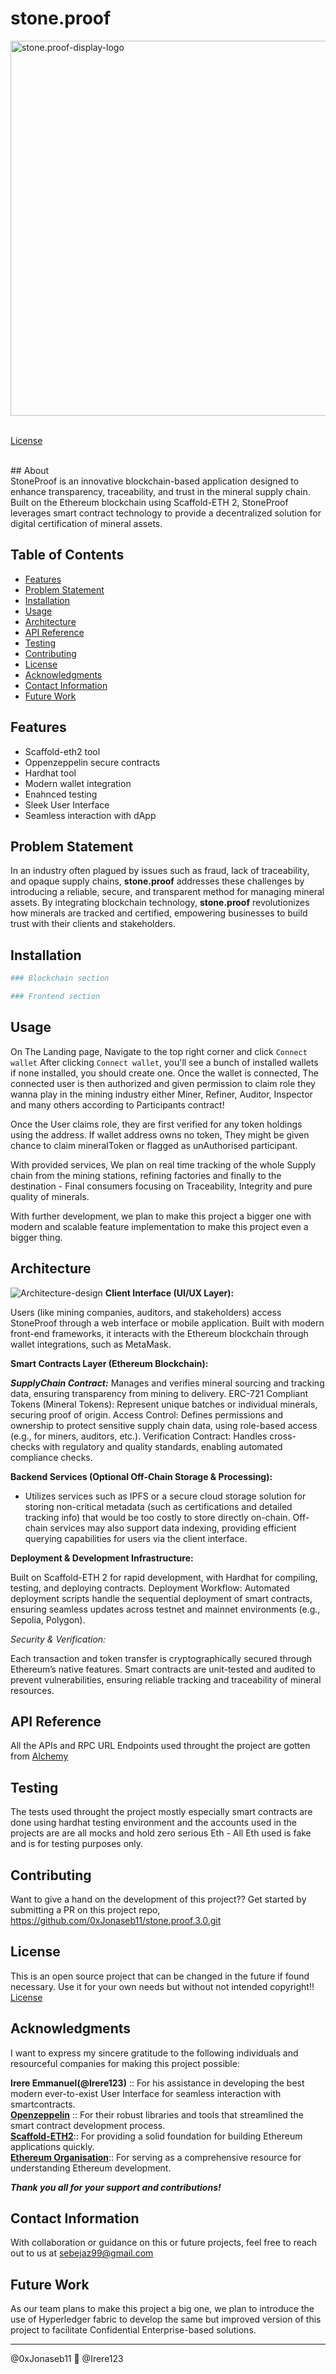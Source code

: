 # stone.proof
<!-- ![stone.proof-readmeImage](./assets/stone.proot-refined.webp) -->
<img src="./assets/stone.proot-refined.webp" height="600" width="600" alt="stone.proof-display-logo" />
<br>
<br>

[License](./LICENCE)

<br>
## About
<div>
StoneProof is an innovative blockchain-based application designed to enhance transparency, traceability, and trust in the mineral supply chain. Built on the Ethereum blockchain using Scaffold-ETH 2, StoneProof leverages smart contract technology to provide a decentralized solution for digital certification of mineral assets.

</div>

## Table of Contents
- [Features](#features)
- [Problem Statement](#problem-statement)
- [Installation](#installation)
- [Usage](#usage)
- [Architecture](#architecture)
- [API Reference](#api-reference)
- [Testing](#testing)
- [Contributing](#contributing)
- [License](#license)
- [Acknowledgments](#acknowledgments)
- [Contact Information](#contact-information)
- [Future Work](#future-work)

## Features
- Scaffold-eth2 tool
- Oppenzeppelin secure contracts
- Hardhat tool
- Modern wallet integration
- Enahnced testing
- Sleek User Interface
- Seamless interaction with dApp


## Problem Statement
<div>
In an industry often plagued by issues such as fraud, lack of traceability, and opaque supply chains, <b>stone.proof</b> addresses these challenges by introducing a reliable, secure, and transparent method for managing mineral assets. By integrating blockchain technology, <b>stone.proof</b> revolutionizes how minerals are tracked and certified, empowering businesses to build trust with their clients and stakeholders.
</div>


## Installation
```sh
### Blockchain section

### Frontend section


```

## Usage
On The Landing page, Navigate to the top right corner and click `Connect wallet`
After clicking `Connect wallet`, you'll see a bunch of installed wallets if none installed, you should create one.
Once the wallet is connected, The connected user is then authorized and given permission to claim role they wanna play in the mining industry
either Miner, Refiner, Auditor, Inspector and many others according to Participants contract!

Once the User claims role, they are first verified for any token holdings using the address. If wallet address owns no token, They might be given chance to claim mineralToken or flagged as unAuthorised participant.

With provided services, We plan on real time tracking of the whole Supply chain from the mining stations, refining factories and finally to the destination - Final consumers
focusing on Traceability, Integrity and pure quality of minerals.

With further development, we plan to make this project a bigger one with modern and scalable feature implementation to make this project even a bigger thing.

## Architecture
![Architecture-design](./assets//Architecture-design.webp)
**Client Interface (UI/UX Layer):**

Users (like mining companies, auditors, and stakeholders) access StoneProof through a web interface or mobile application.
Built with modern front-end frameworks, it interacts with the Ethereum blockchain through wallet integrations, such as MetaMask.

**Smart Contracts Layer (Ethereum Blockchain):**

_**SupplyChain Contract:**_ 
Manages and verifies mineral sourcing and tracking data, ensuring transparency from mining to delivery.
ERC-721 Compliant Tokens (Mineral Tokens): Represent unique batches or individual minerals, securing proof of origin.
Access Control: Defines permissions and ownership to protect sensitive supply chain data, using role-based access (e.g., for miners, auditors, etc.).
Verification Contract: Handles cross-checks with regulatory and quality standards, enabling automated compliance checks.

**Backend Services (Optional Off-Chain Storage & Processing):**

- Utilizes services such as IPFS or a secure cloud storage solution for storing non-critical metadata (such as certifications and detailed tracking info) that would be too costly to store directly on-chain.
Off-chain services may also support data indexing, providing efficient querying capabilities for users via the client interface.

**Deployment & Development Infrastructure:**

Built on Scaffold-ETH 2 for rapid development, with Hardhat for compiling, testing, and deploying contracts.
Deployment Workflow: Automated deployment scripts handle the sequential deployment of smart contracts, ensuring seamless updates across testnet and mainnet environments (e.g., Sepolia, Polygon).

*Security & Verification:*

Each transaction and token transfer is cryptographically secured through Ethereum’s native features.
Smart contracts are unit-tested and audited to prevent vulnerabilities, ensuring reliable tracking and traceability of mineral resources.


## API Reference
All the APIs and RPC URL Endpoints used throught the project are gotten from [Alchemy](https://alchemy.com/)

## Testing
The tests used throught the project mostly especially smart contracts are done using hardhat testing environment and the accounts used in the projects are are all mocks and hold zero serious Eth - All Eth used is fake and is for testing purposes only.

## Contributing
Want to give a hand on the development of this project??
Get started by submitting a PR on this project repo, <https://github.com/0xJonaseb11/stone.proof.3.0.git>

## License
This is an open source project that can be changed in the future if found necessary. Use it for your own needs but without not intended copyright!!
[License](./LICENSE)

## Acknowledgments
I want to express my sincere gratitude to the following individuals and resourceful companies for making this project possible:


**Irere Emmanuel(@Irere123)** :: For his assistance in developing the best modern ever-to-exist User Interface for seamless interaction with smartcontracts.
<br>
**[Openzeppelin](https://www.openzeppelin.com/)** :: For their robust libraries and tools that streamlined the smart contract development process.
<br>
**[Scaffold-ETH2](https://scaffold-eth-2-docs.vercel.app/quick-start)**:: For providing a solid foundation for building Ethereum applications quickly.
<br>
**[Ethereum Organisation](https://ethereum.org/en/developers/docs/)**:: For serving as a comprehensive resource for understanding Ethereum development.

_**Thank you all for your support and contributions!**_



## Contact Information
With collaboration or guidance on this or future projects, feel free to reach out to us at <sebejaz99@gmail.com>

## Future Work
As our team plans to make this project a big one, we plan to introduce the use of Hyperledger fabric to develop the same but improved version of this project to facilitate Confidential Enterprise-based solutions.

-----------------------------------
@0xJonaseb11 🤝 @Irere123
